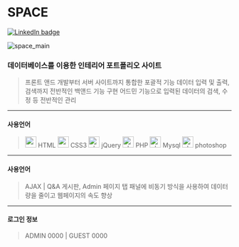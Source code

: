 # SPACE 
[![LinkedIn badge](http://img.shields.io/badge/Space-63460a?style=flat?link=http://cocoao.dothome.co.kr/space)](http://cocoao.dothome.co.kr/space)

![space_main](https://user-images.githubusercontent.com/77706809/111737128-64234c80-88c2-11eb-9231-a46755f8efa5.gif)


### 데이터베이스를 이용한 인테리어 포트폴리오 사이트
> 프론트 앤드 개발부터 서버 사이트까지 통합한 포괄적 기능
> 데이터 입력 및 출력, 검색까지 전반적인 백앤드 기능 구현
> 어드민 기능으로 입력된 데이터의 검색, 수정 등 전반적인 관리
___


#### 사용언어
> <img width="25" alt="css" src="https://user-images.githubusercontent.com/77706809/111738377-959d1780-88c4-11eb-9039-7d712831422e.png"> HTML
> <img width="25" alt="css" src="https://user-images.githubusercontent.com/77706809/111738372-946bea80-88c4-11eb-9ca5-7eec50c76ec5.png"> CSS3
> <img width="25" alt="php" src="https://user-images.githubusercontent.com/77706809/111738379-9635ae00-88c4-11eb-9d85-744431363d92.png"> jQuery
> <img width="25" alt="php" src="https://user-images.githubusercontent.com/77706809/111738381-96ce4480-88c4-11eb-8be5-3e695b68ffc6.png"> PHP
> <img width="25" alt="php" src="https://user-images.githubusercontent.com/77706809/111738376-959d1780-88c4-11eb-9dcd-30131dc79621.png"> Mysql
> <img width="25" alt="php" src="https://user-images.githubusercontent.com/77706809/111738378-9635ae00-88c4-11eb-9b7e-b05ed63d1a68.png"> photoshop
___


#### 사용언어
> AJAX | Q&A 게시판, Admin 페이지 탭 패널에 비동기 방식을 사용하여 데이터량을 줄이고 웹페이지의 속도 향상
___


#### 로그인 정보
> ADMIN 0000 | GUEST 0000
